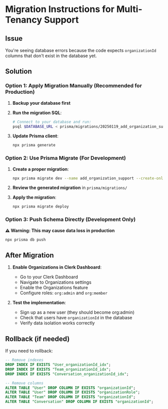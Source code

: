 # Migration Instructions for Multi-Tenancy Support

## Issue

You're seeing database errors because the code expects `organizationId` columns that don't exist in the database yet.

## Solution

### Option 1: Apply Migration Manually (Recommended for Production)

1. **Backup your database first**

2. **Run the migration SQL**:
   ```bash
   # Connect to your database and run:
   psql $DATABASE_URL < prisma/migrations/20250119_add_organization_support/migration.sql
   ```

3. **Update Prisma client**:
   ```bash
   npx prisma generate
   ```

### Option 2: Use Prisma Migrate (For Development)

1. **Create a proper migration**:
   ```bash
   npx prisma migrate dev --name add_organization_support --create-only
   ```

2. **Review the generated migration** in `prisma/migrations/`

3. **Apply the migration**:
   ```bash
   npx prisma migrate deploy
   ```

### Option 3: Push Schema Directly (Development Only)

**⚠️ Warning: This may cause data loss in production**

```bash
npx prisma db push
```

## After Migration

1. **Enable Organizations in Clerk Dashboard**:
   - Go to your Clerk Dashboard
   - Navigate to Organizations settings
   - Enable the Organizations feature
   - Configure roles: `org:admin` and `org:member`

2. **Test the implementation**:
   - Sign up as a new user (they should become org:admin)
   - Check that users have `organizationId` in the database
   - Verify data isolation works correctly

## Rollback (if needed)

If you need to rollback:

```sql
-- Remove indexes
DROP INDEX IF EXISTS "User_organizationId_idx";
DROP INDEX IF EXISTS "Team_organizationId_idx";
DROP INDEX IF EXISTS "Conversation_organizationId_idx";

-- Remove columns
ALTER TABLE "User" DROP COLUMN IF EXISTS "organizationId";
ALTER TABLE "User" DROP COLUMN IF EXISTS "organizationRole";
ALTER TABLE "Team" DROP COLUMN IF EXISTS "organizationId";
ALTER TABLE "Conversation" DROP COLUMN IF EXISTS "organizationId";
```